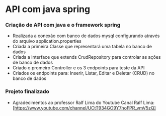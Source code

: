 # API com java spring

### Criação de API com java e o framework spring

- Realizada a conexão com banco de dados mysql configurando através do arquivo application.properties
- Criada a primeira Classe que representará uma tabela no banco de dados
- Criada a Interface que extends CrudRepository para controlar as ações de banco de dados
- Criado o promeiro Controller e os 3 endpoints para teste da API
- Criados os endpoints para: Inserir, Listar, Editar e Deletar (CRUD) no banco de dados

### Projeto finalizado
- Agradecimentos ao professor Ralf Lima do Youtube
Canal Ralf Lima: [https://www.youtube.com/channel/UCtT934GO9Y7hoFPR_vmV5zQ]